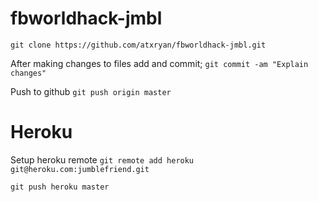 fbworldhack-jmbl
================

`git clone https://github.com/atxryan/fbworldhack-jmbl.git`

After making changes to files add and commit;
`git commit -am "Explain changes"`

Push to github
`git push origin master`


Heroku
================
Setup heroku remote
`git remote add heroku git@heroku.com:jumblefriend.git`

`git push heroku master`

